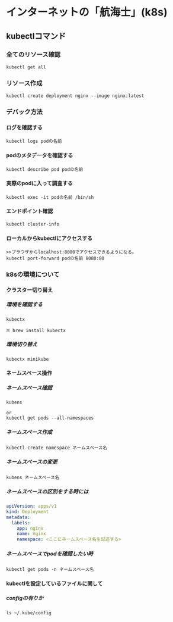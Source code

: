 # インターネットの「航海士」(k8s)

## kubectlコマンド

### 全てのリソース確認
```shell
kubectl get all
```


### リソース作成
```shell
kubectl create deployment nginx --image nginx:latest
```


### デバック方法
#### ログを確認する
```shell
kubectl logs podの名前
```

#### podのメタデータを確認する
```shell
kubectl describe pod podの名前
```

#### 実際のpodに入って調査する
```shell
kubectl exec -it podの名前 /bin/sh
```

#### エンドポイント確認
```shell
kubectl cluster-info
```

#### ローカルからkubectlにアクセスする
```shell
>>ブラウザからlocalhost:8080でアクセスできるようになる。
kubectl port-forward podの名前 8080:80
```


### k8sの環境について
#### クラスター切り替え
##### 環境を確認する
```shell
kubectx

※ brew install kubectx
```

##### 環境切り替え
```shell
kubectx minikube
```

#### ネームスペース操作
##### ネームスペース確認
````shell
kubens

or 
kubectl get pods --all-namespaces
````

##### ネームスペース作成
```shell
kubectl create namespace ネームスペース名
```

##### ネームスペースの変更
```shell
kubens ネームスペース名
```

##### ネームスペースの区別をする時には

```yaml
apiVersion: apps/v1
kind: Deployment
metadata:
  labels:
    app: nginx
    name: nginx
    namespace: <ここにネームスペース名を記述する>
```

##### ネームスペースでpodを確認したい時
```shell
kubectl get pods -n ネームスペース名
```

#### kubectlを設定しているファイルに関して
##### configの有りか
```shell
ls ~/.kube/config
```